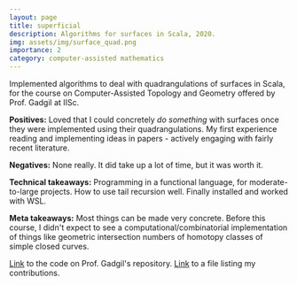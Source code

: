 ```yaml
---
layout: page
title: superficial
description: Algorithms for surfaces in Scala, 2020.
img: assets/img/surface_quad.png
importance: 2
category: computer-assisted mathematics
---
```


Implemented algorithms to deal with quadrangulations of surfaces in Scala, for the course on Computer-Assisted Topology and Geometry offered by Prof. Gadgil at IISc.

**Positives:** Loved that I could concretely _do something_ with surfaces once they were implemented using their quadrangulations. My first experience reading and implementing ideas in papers - actively engaging with fairly recent literature. 

**Negatives:** None really. It did take up a lot of time, but it was worth it.

**Technical takeaways:** Programming in a functional language, for moderate-to-large projects. How to use tail recursion well. Finally installed and worked with WSL. 

**Meta takeaways:** Most things can be made very concrete. Before this course, I didn't expect to see a computational/combinatorial implementation of things like geometric intersection numbers of homotopy classes of simple closed curves.

[Link](https://github.com/siddhartha-gadgil/Superficial) to the code on Prof. Gadgil's repository. [Link](https://github.com/siddhartha-gadgil/Superficial/blob/master/contributions/ChinmayaKausik.md) to a file listing my contributions.

